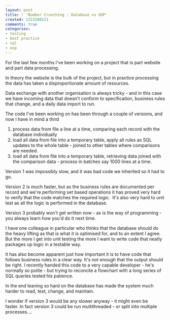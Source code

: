 ```yaml
---
layout: post
title: ! 'Number Crunching : Database vs OOP'
created: 1223200221
comments: true
categories:
- testing
- best practice
- sql
- oop
---
```

<p>
For the last few months I've been working on a project that is part website and part data processing.
</p>
<p>
In theory the website is the bulk of the project, but in practice processing the data has taken a disproportionate amount of resources.
</p>
<p>
Data exchange with another organisation is always tricky - and in this case we have incoming data that doesn't conform to specification, business rules that change, and a daily data import to run.
</p>
<p>
The code I've been working on has been through a couple of versions, and now I have in mind a third 
</p>
<ol>
	<li>process data from file a line at a time, comparing each record with the database individually</li>
	<li>load all data from file into a temporary table, apply all rules as SQL updates to the whole table - joined to other tables where comparisons are needed.</li>
	<li>load all data from file into a temporary table, retrieving data joined with the comparison data - process in batches say 1000 lines at a time.</li>
</ol>
<p>
Version 1 was impossibly slow, and it was bad code we inherited so it had to go.
</p>
<p>
Version 2 is much faster, but as the business rules are documented per record and we're performing set based operations it has proved very hard to verify that the code matches the required logic.  It's also very hard to unit test as all the logic is performed in the database.
</p>
<p>
Version 3 probably won't get written now - as is the way of programming - you always learn how you'd do it next time.
</p>
<p>
I have one colleague in particular who thinks that the database should do the heavy lifting as that is what it is optimised for, and to an extent I agree. But the more I get into unit testing the more I want to write code that neatly packages up logic in a testable way.
</p>
<p>
It has also become apparent just how important it is to have code that follows business rules in a clear way. It's not enough that the output should be right. I recently handed this code to a very capable developer - he's normally so polite - but trying to reconcile a flowchart with a long series of SQL queries tested his patience.
</p>
<p>
In the end leaning so hard on the database has made the system much harder to read, test, change, and maintain.
</p>
<p>
I wonder if version 3 would be any slower anyway - it might even be faster. In fact version 3 could be run multithreaded - or split into multiple processes.... 
</p>

